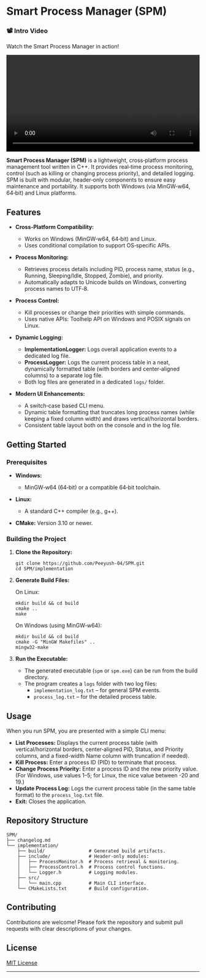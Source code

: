 # Smart Process Manager (SPM)

### 📽️ Intro Video  
Watch the Smart Process Manager in action! 

<video width="100%" controls>
  <source src="https://github.com/Peeyush-04/SPM/blob/prototype/assests/SPM.mp4" type="video/mp4">
  Your browser does not support the video tag.
</video>

**Smart Process Manager (SPM)** is a lightweight, cross‑platform process management tool written in C++. It provides real‑time process monitoring, control (such as killing or changing process priority), and detailed logging. SPM is built with modular, header‑only components to ensure easy maintenance and portability. It supports both Windows (via MinGW‑w64, 64‑bit) and Linux platforms.

## Features

- **Cross‑Platform Compatibility:**  
  - Works on Windows (MinGW‑w64, 64‑bit) and Linux.
  - Uses conditional compilation to support OS‑specific APIs.
  
- **Process Monitoring:**  
  - Retrieves process details including PID, process name, status (e.g., Running, Sleeping/Idle, Stopped, Zombie), and priority.
  - Automatically adapts to Unicode builds on Windows, converting process names to UTF‑8.

- **Process Control:**  
  - Kill processes or change their priorities with simple commands.
  - Uses native APIs: Toolhelp API on Windows and POSIX signals on Linux.

- **Dynamic Logging:**  
  - **ImplementationLogger:** Logs overall application events to a dedicated log file.
  - **ProcessLogger:** Logs the current process table in a neat, dynamically formatted table (with borders and center‑aligned columns) to a separate log file.
  - Both log files are generated in a dedicated `logs/` folder.

- **Modern UI Enhancements:**  
  - A switch‑case based CLI menu.
  - Dynamic table formatting that truncates long process names (while keeping a fixed column width) and draws vertical/horizontal borders.
  - Consistent table layout both on the console and in the log file.

## Getting Started

### Prerequisites

- **Windows:**  
  - MinGW‑w64 (64‑bit) or a compatible 64‑bit toolchain.
  
- **Linux:**  
  - A standard C++ compiler (e.g., g++).

- **CMake:** Version 3.10 or newer.

### Building the Project

1. **Clone the Repository:**

   ```
   git clone https://github.com/Peeyush-04/SPM.git
   cd SPM/implementation
   ```

2. **Generate Build Files:**

   On Linux:
   ```
   mkdir build && cd build
   cmake ..
   make
   ```

   On Windows (using MinGW‑w64):
   ```
   mkdir build && cd build
   cmake -G "MinGW Makefiles" ..
   mingw32-make
   ```

3. **Run the Executable:**

   - The generated executable (`spm` or `spm.exe`) can be run from the build directory.
   - The program creates a `logs` folder with two log files:
     - `implementation_log.txt` – for general SPM events.
     - `process_log.txt` – for the detailed process table.

## Usage

When you run SPM, you are presented with a simple CLI menu:

- **List Processes:** Displays the current process table (with vertical/horizontal borders, center‑aligned PID, Status, and Priority columns, and a fixed-width Name column with truncation if needed).
- **Kill Process:** Enter a process ID (PID) to terminate that process.
- **Change Process Priority:** Enter a process ID and the new priority value. (For Windows, use values 1–5; for Linux, the nice value between -20 and 19.)
- **Update Process Log:** Logs the current process table (in the same table format) to the `process_log.txt` file.
- **Exit:** Closes the application.

## Repository Structure

```
SPM/
├── changelog.md
└── implementation/
    ├── build/                # Generated build artifacts.
    ├── include/              # Header-only modules:
    │   ├── ProcessMonitor.h  # Process retrieval & monitoring.
    │   ├── ProcessControl.h  # Process control functions.
    │   └── Logger.h          # Logging modules.
    ├── src/
    │   └── main.cpp          # Main CLI interface.
    └── CMakeLists.txt        # Build configuration.
```

## Contributing

Contributions are welcome! Please fork the repository and submit pull requests with clear descriptions of your changes.

## License

[MIT License](LICENSE)

---
